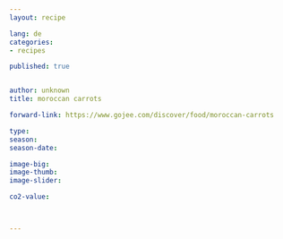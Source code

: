```yaml
---
layout: recipe

lang: de
categories:
- recipes

published: true


author: unknown
title: moroccan carrots

forward-link: https://www.gojee.com/discover/food/moroccan-carrots

type: 
season: 
season-date:  

image-big: 
image-thumb: 
image-slider: 

co2-value: 



---
```

